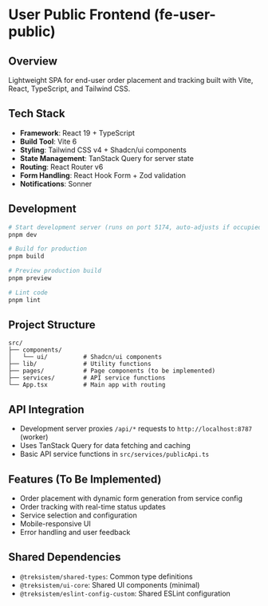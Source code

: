# User Public Frontend (fe-user-public)

## Overview

Lightweight SPA for end-user order placement and tracking built with Vite, React, TypeScript, and Tailwind CSS.

## Tech Stack

- **Framework**: React 19 + TypeScript
- **Build Tool**: Vite 6
- **Styling**: Tailwind CSS v4 + Shadcn/ui components
- **State Management**: TanStack Query for server state
- **Routing**: React Router v6
- **Form Handling**: React Hook Form + Zod validation
- **Notifications**: Sonner

## Development

```bash
# Start development server (runs on port 5174, auto-adjusts if occupied)
pnpm dev

# Build for production
pnpm build

# Preview production build
pnpm preview

# Lint code
pnpm lint
```

## Project Structure

```
src/
├── components/
│   └── ui/          # Shadcn/ui components
├── lib/             # Utility functions
├── pages/           # Page components (to be implemented)
├── services/        # API service functions
└── App.tsx          # Main app with routing
```

## API Integration

- Development server proxies `/api/*` requests to `http://localhost:8787` (worker)
- Uses TanStack Query for data fetching and caching
- Basic API service functions in `src/services/publicApi.ts`

## Features (To Be Implemented)

- Order placement with dynamic form generation from service config
- Order tracking with real-time status updates
- Service selection and configuration
- Mobile-responsive UI
- Error handling and user feedback

## Shared Dependencies

- `@treksistem/shared-types`: Common type definitions
- `@treksistem/ui-core`: Shared UI components (minimal)
- `@treksistem/eslint-config-custom`: Shared ESLint configuration
